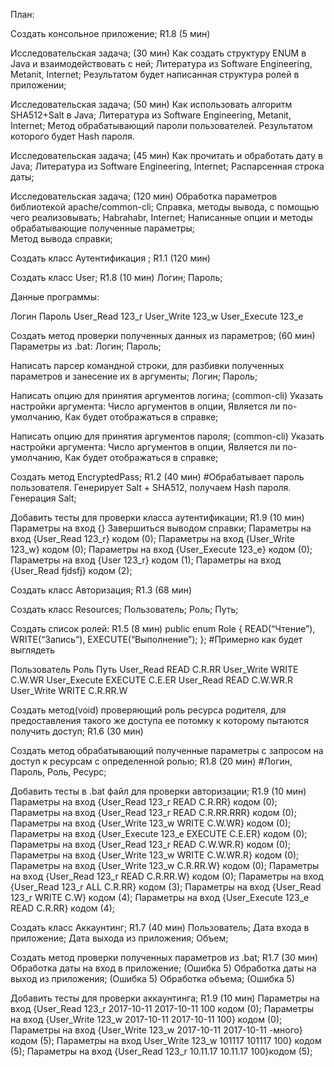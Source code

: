 План:

Создать консольное приложение; R1.8 (5 мин)


Исследовательская задача; (30 мин)
Как создать структуру ENUM в Java и взаимодействовать с ней;
Литература из Software Engineering, Metanit, Internet;
Результатом будет написанная структура ролей в приложении; 


Исследовательская задача; (50 мин)
Как использовать алгоритм SHA512+Salt в Java;
Литература из Software Engineering, Metanit, Internet;
Метод обрабатывающий пароли пользователей. Результатом которого будет Hash пароля.


Исследовательская задача; (45 мин)
Как прочитать и обработать дату в Java;
Литература из Software Engineering, Internet;
Распарсенная строка даты;


Исследовательская задача; (120 мин)
Обработка параметров библиотекой apache/common-cli;
Справка, методы вывода, с помощью чего реализовывать;
Habrahabr, Internet;
Написанные опции и методы обрабатывающие полученные параметры;  
Метод вывода справки;


Создать класс Аутентификация ; R1.1 (120 мин)


Создать класс User; R1.8 (10 мин)
Логин;
Пароль;


Данные программы:


Логин
Пароль
User_Read
123_r
User_Write
123_w
User_Execute 
123_e



Создать метод проверки полученных данных из параметров; 
(60 мин)
Параметры из .bat:
		Логин;
Пароль;


Написать парсер командной строки, для разбивки полученных параметров и занесение их в аргументы;
	Логин;
	Пароль;

Написать опцию для принятия аргументов логина; (common-cli)
Указать настройки аргумента:
	Число аргументов в опции,
	Является ли по-умолчанию,
	Как будет отображаться в справке;


Написать опцию для принятия аргументов пароля; (common-cli)
Указать настройки аргумента:
	Число аргументов в опции,
	Является ли по-умолчанию,
	Как будет отображаться в справке;



Создать метод EncryptedPass; R1.2 (40 мин)
	#Обрабатывает пароль пользователя. Генерирует Salt + SHA512, получаем Hash пароля.
Генерация Salt;


Добавить тесты для проверки класса аутентификации; 
R1.9 (10 мин)
Параметры на вход {}
	Завершиться выводом справки;
Параметры на вход {User_Read 123_r} кодом (0);
Параметры на вход {User_Write 123_w} кодом (0);
Параметры на вход {User_Execute 123_e} кодом (0);
Параметры на вход {User 123_r} кодом (1);
Параметры на вход {User_Read fjdsfj} кодом (2);


Создать класс Авторизация; R1.3 (68 мин)


Создать класс Resources;
	Пользователь;
	Роль;
	Путь;



Создать список ролей: R1.5 (8 мин)
public enum Role 
{
  READ(“Чтение”), 
  WRITE(“Запись”), 
  EXECUTE(“Выполнение”);
 }; 
#Примерно как будет выглядеть






Пользователь
Роль
Путь
User_Read
READ
C.R.RR
User_Write
WRITE
C.W.WR
User_Execute
EXECUTE
C.E.ER
User_Read
READ
C.W.WR.R
User_Write
WRITE
C.R.RR.W



Создать метод(void) проверяющий роль ресурса родителя, для предоставления такого же доступа ее потомку к которому пытаются получить доступ; R1.6 (30 мин)


Создать метод обрабатывающий полученные параметры с запросом на доступ к ресурсам с определенной ролью; R1.8 (20 мин) 
	#Логин, Пароль, Роль, Ресурс;


Добавить тесты в .bat файл для проверки авторизации; 
R1.9 (10 мин)
Параметры на вход {User_Read 123_r READ C.R.RR} кодом (0);
Параметры на вход {User_Read 123_r READ C.R.RR.RRR} кодом (0);
Параметры на вход {User_Write 123_w WRITE C.W.WR} кодом (0);
Параметры на вход {User_Execute 123_e EXECUTE	C.E.ER} кодом (0);
Параметры на вход {User_Read 123_r READ C.W.WR.R} кодом (0);
Параметры на вход {User_Write 123_w WRITE C.W.WR.R} кодом (0);
Параметры на вход {User_Write 123_w C.R.RR.W} кодом (0);
Параметры на вход {User_Read 123_r READ C.R.RR.W} кодом (0);
Параметры на вход {User_Read 123_r ALL C.R.RR} кодом (3);
Параметры на вход {User_Read 123_r WRITE C.W} кодом (4);
Параметры на вход {User_Execute 123_e READ C.R.RR} кодом (4);

Создать класс Аккаунтинг; R1.7 (40 мин)
	Пользователь;
	Дата входа в приложение;
	Дата выхода из приложения;
	Объем;


Создать метод проверки полученных параметров из .bat; 
R1.7 (30 мин)
Обработка даты на вход в приложение; (Ошибка 5)
Обработка даты на выход из приложения; (Ошибка 5)
Обработка объема; (Ошибка 5)


Добавить тесты для проверки аккаунтинга; R1.9 (10 мин)
Параметры на вход {User_Read 123_r 2017-10-11 2017-10-11 100 кодом (0);
Параметры на вход {User_Write 123_w 2017-10-11 2017-10-11 100} кодом (0);
Параметры на вход {User_Write 123_w 2017-10-11 2017-10-11 -много} кодом (5);
Параметры на вход  User_Write 123_w 101117 101117 100} кодом (5);
Параметры на вход {User_Read 123_r 10.11.17 10.11.17 100}кодом (5);
